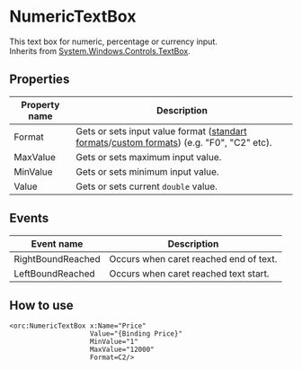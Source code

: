 NumericTextBox
==============
This text box for numeric, percentage or currency input.
<br />Inherits from [System.Windows.Controls.TextBox][1].

## Properties

Property name|Description
-|-
Format|Gets or sets input value format ([standart formats][2]/[custom formats][3]) (e.g. "F0", "C2" etc).
MaxValue|Gets or sets maximum input value.
MinValue|Gets or sets minimum input value.
Value|Gets or sets current `double` value.

## Events

Event name|Description
-|-
RightBoundReached|Occurs when caret reached end of text.
LeftBoundReached|Occurs when caret reached text start.

## How to use
```
<orc:NumericTextBox x:Name="Price"
                    Value="{Binding Price}"
                    MinValue="1"
                    MaxValue="12000"
                    Format=C2/>
                    
```
[1]: https://msdn.microsoft.com/en-us/library/system.windows.controls.textbox(v=vs.110).aspx
[2]: https://docs.microsoft.com/en-us/dotnet/standard/base-types/standard-numeric-format-strings
[3]: https://docs.microsoft.com/en-us/dotnet/standard/base-types/custom-numeric-format-strings